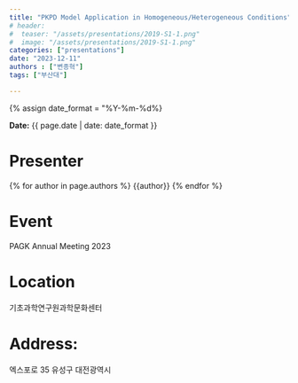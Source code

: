 ```yaml
---
title: "PKPD Model Application in Homogeneous/Heterogeneous Conditions"
# header:
#  teaser: "/assets/presentations/2019-S1-1.png"
#  image: "/assets/presentations/2019-S1-1.png"
categories: ["presentations"]
date: "2023-12-11"
authors : ["변종혁"]
tags: ["부산대"]

---
```

{% assign date_format = "%Y-%m-%d%}
<p class="page__date">
  <strong><i class="fas fa-fw fa-calendar-alt" aria-hidden="true"></i>Date:</strong> 
  <time class="dt-published" datetime="{{ page.date}}">{{ page.date | date: date_format }}</time>
</p>

# Presenter
{% for author in page.authors %}
{{author}} 
{% endfor %}


# Event
PAGK Annual Meeting 2023

# Location
기초과학연구원과학문화센터
# Address:
  엑스포로 35
  유성구
  대전광역시

<!---[Document](/assets/presentations/2019-S1-1.pdf){: .btn .btn--primary}--->
